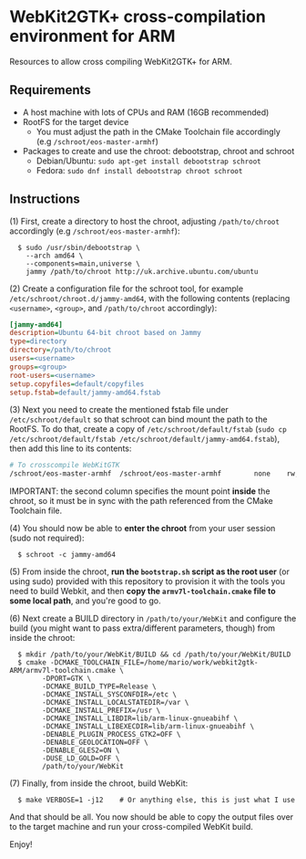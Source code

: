 # WebKit2GTK+ cross-compilation environment for ARM

Resources to allow cross compiling WebKit2GTK+ for ARM.

## Requirements

* A host machine with lots of CPUs and RAM (16GB recommended)
* RootFS for the target device
  - You must adjust the path in the CMake Toolchain file accordingly (e.g `/schroot/eos-master-armhf`)
* Packages to create and use the chroot: debootstrap, chroot and schroot
  - Debian/Ubuntu: `sudo apt-get install debootstrap schroot`
  - Fedora: `sudo dnf install debootstrap chroot schroot`

## Instructions

(1) First, create a directory to host the chroot, adjusting `/path/to/chroot` accordingly (e.g `/schroot/eos-master-armhf`):
```console
  $ sudo /usr/sbin/debootstrap \
    --arch amd64 \
    --components=main,universe \
    jammy /path/to/chroot http://uk.archive.ubuntu.com/ubuntu
```

(2) Create a configuration file for the schroot tool, for example `/etc/schroot/chroot.d/jammy-amd64`, with the following contents (replacing `<username>`, `<group>`, and `/path/to/chroot` accordingly):
```ini
[jammy-amd64]
description=Ubuntu 64-bit chroot based on Jammy
type=directory
directory=/path/to/chroot
users=<username>
groups=<group>
root-users=<username>
setup.copyfiles=default/copyfiles
setup.fstab=default/jammy-amd64.fstab
```

(3) Next you need to create the mentioned fstab file under `/etc/schroot/default` so that schroot can bind mount the path to the RootFS. To do that, create a copy of `/etc/schroot/default/fstab` (`sudo cp /etc/schroot/default/fstab /etc/schroot/default/jammy-amd64.fstab`), then add this line to its contents:
```bash
# To crosscompile WebKitGTK
/schroot/eos-master-armhf  /schroot/eos-master-armhf        none    rw,bind         0       0
```
IMPORTANT: the second column specifies the mount point **inside** the chroot, so it must be in sync with the path referenced from the CMake Toolchain file.

(4) You should now be able to **enter the chroot** from your user session (sudo not required):
```console
  $ schroot -c jammy-amd64
```

(5) From inside the chroot, **run the `bootstrap.sh` script as the root user** (or using sudo) provided with this repository to provision it with the tools you need to build Webkit, and then **copy the `armv7l-toolchain.cmake` file to some local path**, and you're good to go.

(6) Next create a BUILD directory in `/path/to/your/WebKit` and configure the build (you might want to pass extra/different parameters, though) from inside the chroot:
```console
  $ mkdir /path/to/your/WebKit/BUILD && cd /path/to/your/WebKit/BUILD
  $ cmake -DCMAKE_TOOLCHAIN_FILE=/home/mario/work/webkit2gtk-ARM/armv7l-toolchain.cmake \
        -DPORT=GTK \
        -DCMAKE_BUILD_TYPE=Release \
        -DCMAKE_INSTALL_SYSCONFDIR=/etc \
        -DCMAKE_INSTALL_LOCALSTATEDIR=/var \
        -DCMAKE_INSTALL_PREFIX=/usr \
        -DCMAKE_INSTALL_LIBDIR=lib/arm-linux-gnueabihf \
        -DCMAKE_INSTALL_LIBEXECDIR=lib/arm-linux-gnueabihf \
        -DENABLE_PLUGIN_PROCESS_GTK2=OFF \
        -DENABLE_GEOLOCATION=OFF \
        -DENABLE_GLES2=ON \
        -DUSE_LD_GOLD=OFF \
        /path/to/your/WebKit
```

(7) Finally, from inside the chroot, build WebKit:
```console
  $ make VERBOSE=1 -j12    # Or anything else, this is just what I use
```

And that should be all. You now should be able to copy the output files over to the target machine and run your cross-compiled WebKit build.

Enjoy!

